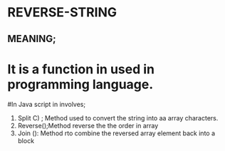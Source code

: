 # REVERSE-STRING
## MEANING;
# It is a function in used in programming language.
#In Java script in involves;
1. Split C) ; Method used to convert the string into aa array characters.
2. Reverse();Method reverse the the order in array
3. Join (): Method rto combine the reversed array element back into a block
   
